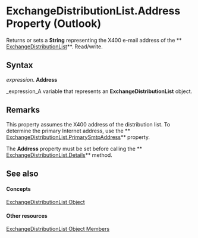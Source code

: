 
# ExchangeDistributionList.Address Property (Outlook)

Returns or sets a  **String** representing the X400 e-mail address of the ** [ExchangeDistributionList](2830dfba-6c0a-a81f-6b98-92ac2aafb59d.md)**. Read/write.


## Syntax

 _expression_. **Address**

 _expression_A variable that represents an  **ExchangeDistributionList** object.


## Remarks

This property assumes the X400 address of the distribution list. To determine the primary Internet address, use the  ** [ExchangeDistributionList.PrimarySmtpAddress](f64bbc29-14c4-be68-402a-16d9ac34a727.md)** property.

The  **Address** property must be set before calling the ** [ExchangeDistributionList.Details](6c93a583-cc61-e527-7832-88dba525854a.md)** method.


## See also


#### Concepts


 [ExchangeDistributionList Object](2830dfba-6c0a-a81f-6b98-92ac2aafb59d.md)
#### Other resources


 [ExchangeDistributionList Object Members](89105487-3e5b-ee8b-02e0-33ad42bd2fbe.md)
